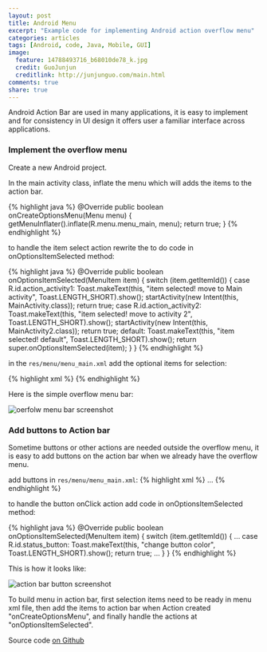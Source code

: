 ```yaml
---
layout: post
title: Android Menu
excerpt: "Example code for implementing Android action overflow menu"
categories: articles
tags: [Android, code, Java, Mobile, GUI]
image:
  feature: 14788493716_b68010de78_k.jpg
  credit: GuoJunjun
  creditlink: http://junjunguo.com/main.html
comments: true
share: true
---
```


Android Action Bar are used in many applications, it is easy to implement and for consistency in UI design it offers user a familiar interface across applications.

### Implement the overflow menu 

Create a new Android project.

In the main activity class, inflate the menu which will adds the items to the action bar. 

{% highlight java %}
    @Override
    public boolean onCreateOptionsMenu(Menu menu) {
        getMenuInflater().inflate(R.menu.menu_main, menu);
        return true;
    }
{% endhighlight %}

to handle the item select action rewrite the to do code in onOptionsItemSelected method:

{% highlight java %}
@Override
public boolean onOptionsItemSelected(MenuItem item) {
    switch (item.getItemId()) {
        case R.id.action_activity1:
            Toast.makeText(this, "item selected! move to Main activity", Toast.LENGTH_SHORT).show();
            startActivity(new Intent(this, MainActivity.class));
            return true;
        case R.id.action_activity2:
            Toast.makeText(this, "item selected! move to activity 2", Toast.LENGTH_SHORT).show();
            startActivity(new Intent(this, MainActivity2.class));
            return true;
        default:
            Toast.makeText(this, "item selected! default", Toast.LENGTH_SHORT).show();
            return super.onOptionsItemSelected(item);
    }
}
{% endhighlight %}

in the `res/menu/menu_main.xml` add the optional items for selection:

{% highlight xml %}
<item android:id="@+id/action_settings"
      android:title="@string/action_settings"
      android:orderInCategory="100"
      app:showAsAction="never"/>
<item android:id="@+id/action_activity1"
      android:title="Main Activity"
      android:orderInCategory="100"
      app:showAsAction="never"/>
<item android:id="@+id/action_activity2"
      android:title="Activity 2"
      android:orderInCategory="100"
      app:showAsAction="never"/>
{% endhighlight %}


Here is the simple overflow menu bar:

![oerfolw menu bar screenshot](https://raw.githubusercontent.com/junjunguo/android/39976ba2ddd44b7479c03f8d3070fc7268678cd9/AndroidMenubar/overflowmenu.png)

### Add buttons to Action bar

Sometime buttons or other actions are needed outside the overflow menu, it is easy to add buttons on the action bar when 
we already have the overflow menu.

add buttons in  `res/menu/menu_main.xml`:
{% highlight xml %}
...
<item android:id="@+id/status_button"
      android:title="actionBtn"
      android:orderInCategory="100"
      app:showAsAction="ifRoom"/>
<item android:id="@+id/action_button"
      android:title="actionBtn"
      android:orderInCategory="100"
      app:showAsAction="ifRoom"/>
{% endhighlight %}

to handle the button onClick action add code in onOptionsItemSelected method:

{% highlight java %}
@Override
public boolean onOptionsItemSelected(MenuItem item) {
    switch (item.getItemId()) {
        ...
        case R.id.status_button:
            Toast.makeText(this, "change button color", Toast.LENGTH_SHORT).show();
            return true;
        ...
    }
}
{% endhighlight %}

This is how it looks like:

![action bar button screenshot](https://raw.githubusercontent.com/junjunguo/android/master/AndroidMenubar/actionbarbutton.png)

To build menu in action bar, first selection items need to be ready in menu xml file, 
then add the items to action bar when Action created "onCreateOptionsMenu", and finally handle the actions at 
"onOptionsItemSelected".

Source code [on Github](https://github.com/junjunguo/android/tree/master/AndroidMenubar)